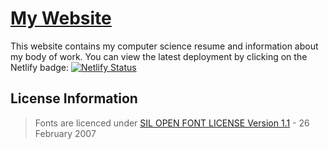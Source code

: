 # [My Website](https://ecrawford.me) 

This website contains my computer science resume and information about my body of work.
You can view the
latest deployment by clicking on the Netlify badge: [![Netlify Status](https://api.netlify.com/api/v1/badges/6de68aae-dde9-4d5f-9ce9-80e26ced1293/deploy-status)](https://app.netlify.com/sites/ecrawford4/deploys)

## License Information 
> Fonts are licenced under [SIL OPEN FONT LICENSE Version 1.1](https://openfontlicense.org/open-font-license-official-text/) - 26 February 2007

<!-- ## Font License Information:

> Bodoni Moda

Copyright 2020 The Bodoni Moda Project Authors [github](https://github.com/indestructible-type/Bodoni)
This Font Software is licensed under the [SIL Open Font License](https://openfontlicense.org/open-font-license-official-text/), Version 1.1 . This license is copied below, and is also available with a FAQ at: https://openfontlicense.org

[SIL OPEN FONT LICENSE Version 1.1](https://openfontlicense.org/open-font-license-official-text/) - 26 February 2007

> Noto Sans Display

Copyright 2012 Google Inc. All Rights Reserved.
This Font Software is licensed under the [SIL Open Font License](https://openfontlicense.org/open-font-license-official-text/), Version 1.1 . This license is copied below, and is also available with a FAQ at: https://openfontlicense.org

[SIL OPEN FONT LICENSE Version 1.1](https://openfontlicense.org/open-font-license-official-text/) - 26 February 2007

> Playfair Display

Copyright 2017 The Playfair Display Project Authors [github](https://github.com/clauseggers/Playfair-Display), with Reserved Font Name "Playfair Display"
This Font Software is licensed under the [SIL Open Font License](https://openfontlicense.org/open-font-license-official-text/), Version 1.1 . This license is copied below, and is also available with a FAQ at: https://openfontlicense.org

[SIL OPEN FONT LICENSE Version 1.1](https://openfontlicense.org/open-font-license-official-text/) - 26 February 2007

> Spectral

Copyright 2017 The Spectral Project Authors [github](https://github.com/productiontype/Spectral)
This Font Software is licensed under the [SIL Open Font License](https://openfontlicense.org/open-font-license-official-text/), Version 1.1 . This license is copied below, and is also available with a FAQ at: https://openfontlicense.org

[SIL OPEN FONT LICENSE Version 1.1](https://openfontlicense.org/open-font-license-official-text/) - 26 February 2007

> Atkinson Hyperlegible

Copyright 2020 Braille Institute of America, Inc.
This Font Software is licensed under the [SIL Open Font License](https://openfontlicense.org/open-font-license-official-text/), Version 1.1 . This license is copied below, and is also available with a FAQ at: https://openfontlicense.org

[SIL OPEN FONT LICENSE Version 1.1](https://openfontlicense.org/open-font-license-official-text/) - 26 February 2007 --> 
